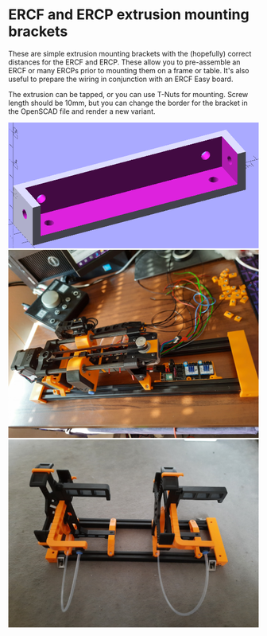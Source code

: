 # ERCF and ERCP extrusion mounting brackets

These are simple extrusion mounting brackets with the (hopefully) correct
distances for the ERCF and ERCP. These allow you to pre-assemble an ERCF or
many ERCPs prior to mounting them on a frame or table. It's also useful to
prepare the wiring in conjunction with an ERCF Easy board.

The extrusion can be tapped, or you can use T-Nuts for mounting. Screw length
should be 10mm, but you can change the border for the bracket in the OpenSCAD
file and render a new variant.

<img src="images/Extrusion_Brackets.png" width=900/>

<img src="images/ERCF_Example.jpg" width=900/>

<img src="images/ERCP_Example.jpg" width=900/>